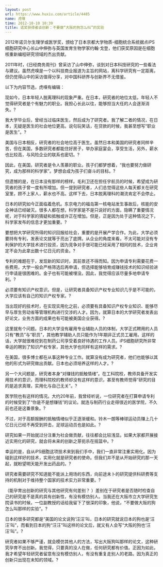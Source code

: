 ```yaml
---
layout: post
url: https://www.huxiu.com/article/4485
name: 虎嗅
time: 2012-10-10 10:39
title: 诺奖获得者谈创新：不要做“大阪的狗怎么叫”的实验
---
```

2012年诺贝尔生理学或医学奖，颁给了日本京都大学物质-细胞统合系统据点iPS细胞研究中心长山中伸弥与英国发育生物学家约翰·戈登，他们获奖原因是在细胞核重新编程研究领域的杰出贡献。

2011年时，《日经商务周刊》曾采访了山中伸弥，谈到对日本科技研究的一些看法与建议。虽然虎嗅是一个以科技商业报道为主旨的网站，离科学研究有一定距离，但仍觉得山中的采访值得分享，对中国科研界与创新界不无借鉴。

以下为内容节选，虎嗅有编辑：

现如今，日本年轻人脱离理科的现象严重。在日本，研究者的地位太低，年轻人不觉得研究者是个有魅力的职业。我担心长此以往，能够担当大任的人会逐渐消失。?

我大学毕业后，曾经当过临床医生，然后成为了研究者。我了解二者的情况，在日本，无疑是医生的社会地位更高。说句玩笑话，在贷款的时候，我甚至想写“职业是医生”。?

美国与日本相反，研究者的社会地位高于医生。虽然日本和美国的研究者同样辛苦，但在美国，多数研究者都能住好房子，举办家庭宴会，享受生活，另外，薪水也比较高，与风险企业的联系也密切。?

因此，在美国，研究者是令人羡慕的职业。孩子们都梦想着，“我也要努力做研究，成为那样的科学家”。梦想会成为孩子们奋斗的目标。?

但遗憾的是，在日本没有那样的榜样。毛利卫还在担任宇航员的时候，希望成为研究者的孩子曾一度有所增加。但一提到研究者，人们总觉得这些人每天都关在研究室里，顾不上家人，薪水也不高。这样下去，日本脱离理科的潮流肯定不会停止。

日本的研究如今正面临着危机。东京电力的福岛第一核电站发生事故后，核能的安全神话已经破灭。很多人都在想，科学家是不是只说好的方面，隐瞒了重要情况呢，对于科学家的猜疑和抵触或许正在增加。但是，正是因为处于这种情况之下，科学家发布的信息才更加重要。?

要想把大学研究所得的知识回报给社会，重要的是开展产学合作。为此，大学必须要持有专利，发表论文就等于亮出了底牌。从企业的角度来看，不太可能对没有专利保护的大学技术进行投资，因为竞争对手很可能已经采用了相同的技术，企业肯定不会为此拿出数十亿日元的资金。?

专利的难题在于，发现新的知识时，其前景还不得而知。因为申请专利需要花费一些费用，大学一般会严格筛选后再申请，但选择能够培育成赚钱技术的知识经验进行申请是很困难的。金子也有可能被埋没。因此，我觉得应该尽量多地申请专利。?

必须要有知识产权意识。但是，让研究者具备知识产权专业知识几乎是不可能的，大学应该有自己的知识产权专家。?

当出现好的技术时，在实现实用化之前，必须要有具备知识产权专业知识、能够尽早与厚生劳动省等管理机构进行交涉的人才。因为，就算日本的大学研究者发表出好论文，业务方面的成果也有可能被美国企业获得。?

这里就有个问题。日本的大学没有雇用专业辅助人员的体制，大学正式聘用的人员只有“教员”与“职员”，其他教学辅助人员只能作为1年期非正式员工雇用。这样的话，大学就很难挖到在制药公司享受着良好待遇的工作人员。iPS细胞研究所非常幸运的聘到了知识产权专家，其他大学也同样有这样的需求。?

在美国，很多博士都在从事这种专业工作。就算没有成为研究者，他们也能够以其他的形式为研究做出贡献。日本也必须培养这样的人才。?

另一个大问题是，研究者本身“对赚钱的抵触情绪”。在工科院校，教师具备开发实用技术的意识，而理科院校的教师却没有这样的意识，甚至有教师觉得“研究的目的是追求真理，实用化与自己无关”。?

医学院也有这样的情况。大约20年前，我曾经听说，一位研究者在打算申请专利的时候受到了“你是不是想赚钱”的议论。就连与制药行业走得很近的医学院，不久前也还是这番景象。?

不过，对于高额报酬的抵触情绪似乎正逐渐缓和。铃木一朗等棒球运动员赚上几十亿日元已经不再受到抨击，足球运动员也是如此。?

研究如果一开始就过分注重为社会做贡献，往往都会比较浅显。如果大家都开展接近实用化的研究，就会将未来的创新之芽扼杀在摇篮中。?

幸运的是，自从iPS细胞这项技术来到我们手中，我们一直非常注重实用化。因为碰到这样好的技术，实用化就是研究者的使命。但我们并不是从开始研究的那一天起，就盼望明天能开发出药品的。?

研究者需要研究不知道能不能派上用场的东西，向前途未卜的研究提供科研费等支持的机制对于维持整个国家的技术实力非常重要。?

（能孕育出创新的研究与其他研究有何差别？ ）差别在于研究者是否随时检查自己的研究是不是真的具有创新性，有没有模仿别人。当我还在大阪市立大学研究生院读书的时候，一位副教授的话给我留下了很深的印象，他说，“不要做大阪的狗怎么叫那样的实验”。?

日本的很多研究都是“美国的论文说狗‘汪汪’叫，日本的研究就说日本的狗也是‘汪汪’叫”，而看到日本的狗“汪汪”叫这样的论文后，就又有人会写“大阪的狗也‘汪汪’叫”。?

研究者如果不够严谨，就会模仿其他人的方法，写出大阪狗叫那样的论文，这种研究孕育不出创新。我觉得，只要真的没人在做，任何研究都有价值。正因为如此，我才希望年轻研究者留意有没有模仿别人，有没有重复走别人的老路。因为真正的创新只出现在未知的领域。?

